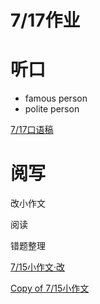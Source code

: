 # 7/17作业

# 听口

- famous person
- polite person

[7/17口语稿](7%2017%E4%BD%9C%E4%B8%9A%20ea2cd06efd3c4139a5a2e17db055499e/7%2017%E5%8F%A3%E8%AF%AD%E7%A8%BF%202416f364b9d846ea83ae0ff0a60a116a.md)

# 阅写

改小作文

阅读

错题整理

[7/15小作文·改](7%2017%E4%BD%9C%E4%B8%9A%20ea2cd06efd3c4139a5a2e17db055499e/7%2015%E5%B0%8F%E4%BD%9C%E6%96%87%C2%B7%E6%94%B9%20ade584a217144c319e248f70c8b0b453.md)

[Copy of 7/15小作文](7%2017%E4%BD%9C%E4%B8%9A%20ea2cd06efd3c4139a5a2e17db055499e/Copy%20of%207%2015%E5%B0%8F%E4%BD%9C%E6%96%87%20442e30e2b1704861939d1ec8caae433d.md)